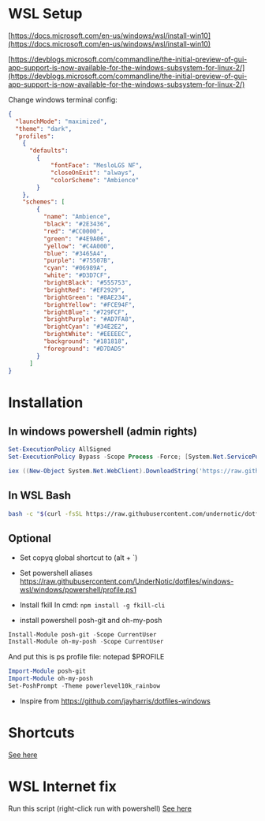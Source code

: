 # WSL Setup

[https://docs.microsoft.com/en-us/windows/wsl/install-win10](https://docs.microsoft.com/en-us/windows/wsl/install-win10)

[https://devblogs.microsoft.com/commandline/the-initial-preview-of-gui-app-support-is-now-available-for-the-windows-subsystem-for-linux-2/](https://devblogs.microsoft.com/commandline/the-initial-preview-of-gui-app-support-is-now-available-for-the-windows-subsystem-for-linux-2/)

Change windows terminal config:
```json
{
  "launchMode": "maximized",
  "theme": "dark",
  "profiles":
    {
      "defaults":
        {
            "fontFace": "MesloLGS NF",
            "closeOnExit": "always",
            "colorScheme": "Ambience"
        }
    },
    "schemes": [
        {
          "name": "Ambience",
          "black": "#2E3436",
          "red": "#CC0000",
          "green": "#4E9A06",
          "yellow": "#C4A000",
          "blue": "#3465A4",
          "purple": "#75507B",
          "cyan": "#06989A",
          "white": "#D3D7CF",
          "brightBlack": "#555753",
          "brightRed": "#EF2929",
          "brightGreen": "#8AE234",
          "brightYellow": "#FCE94F",
          "brightBlue": "#729FCF",
          "brightPurple": "#AD7FA8",
          "brightCyan": "#34E2E2",
          "brightWhite": "#EEEEEC",
          "background": "#181818",
          "foreground": "#D7DAD5"
        }
      ]
}
```

# Installation


## In windows powershell (admin rights)

```powershell
Set-ExecutionPolicy AllSigned
Set-ExecutionPolicy Bypass -Scope Process -Force; [System.Net.ServicePointManager]::SecurityProtocol = [System.Net.ServicePointManager]::SecurityProtocol -bor 3072; iex ((New-Object System.Net.WebClient).DownloadString('https://chocolatey.org/install.ps1'))
```

```powershell
iex ((New-Object System.Net.WebClient).DownloadString('https://raw.githubusercontent.com/UnderNotic/dotfiles/windows-wsl/windows/setup.ps1'))
```

## In WSL Bash
``` bash
bash -c "$(curl -fsSL https://raw.githubusercontent.com/undernotic/dotfiles/windows-wsl/configure.sh)"
```

## Optional
* Set copyq global shortcut to (alt + `)

* Set powershell aliases
https://raw.githubusercontent.com/UnderNotic/dotfiles/windows-wsl/windows/powershell/profile.ps1

* Install fkill
In cmd: `npm install -g fkill-cli`

* install powershell posh-git and oh-my-posh
```powershell
Install-Module posh-git -Scope CurrentUser
Install-Module oh-my-posh -Scope CurrentUser
```
And put this is ps profile file:
notepad $PROFILE
```powershell
Import-Module posh-git
Import-Module oh-my-posh
Set-PoshPrompt -Theme powerlevel10k_rainbow
```

* Inspire from https://github.com/jayharris/dotfiles-windows

# Shortcuts

[See here](https://github.com/UnderNotic/dotfiles/blob/windows-wsl/CHEATSHEET.md)

# WSL Internet fix
Run this script (right-click run with powershell)
[See here](https://github.com/UnderNotic/dotfiles/blob/windows-wsl/windows/wsl-fix/WSL2-Net-Fix.ps1)